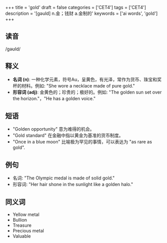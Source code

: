 +++
title = 'gold'
draft = false
categories = ['CET4']
tags = ['CET4']
description = '[gəuld] n.金；钱财 a.金制的'
keywords = ['ai words', 'gold']
+++

## 读音
/gəʊld/

## 释义
- **名词 (n)**: 一种化学元素，符号Au，呈黄色，有光泽，常作为货币、珠宝和奖杯的材料。例如: "She wore a necklace made of pure gold."
- **形容词 (adj)**: 金黄色的；珍贵的；极好的。例如: "The golden sun set over the horizon."，"He has a golden voice."

## 短语
- "Golden opportunity" 意为难得的机会。
- "Gold standard" 在金融中指以黄金为基准的货币制度。
- "Once in a blue moon" 比喻极为罕见的事情，可以表达为 "as rare as gold".

## 例句
- 名词: "The Olympic medal is made of solid gold."
- 形容词: "Her hair shone in the sunlight like a golden halo."

## 同义词
- Yellow metal
- Bullion
- Treasure
- Precious metal
- Valuable
